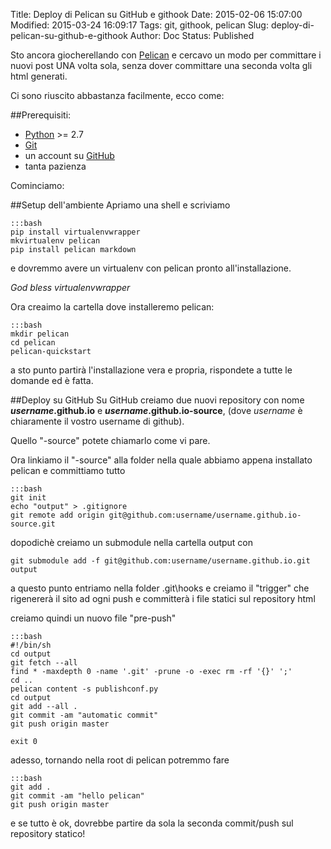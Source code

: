 Title: Deploy di Pelican su GitHub e githook
Date: 2015-02-06 15:07:00
Modified: 2015-03-24 16:09:17
Tags: git, githook, pelican
Slug: deploy-di-pelican-su-github-e-githook
Author: Doc
Status: Published

Sto ancora giocherellando con [Pelican](http://blog.getpelican.com/) e cercavo un modo per committare i nuovi post UNA volta sola, senza dover committare una seconda volta gli html generati.

Ci sono riuscito abbastanza facilmente, ecco come:

##Prerequisiti:

* [Python](https://www.python.org/downloads/) >= 2.7
* [Git](http://git-scm.com/)
* un account su [GitHub](https://github.com/)
* tanta pazienza

Cominciamo:

##Setup dell'ambiente
Apriamo una shell e scriviamo

    :::bash
    pip install virtualenvwrapper
    mkvirtualenv pelican
    pip install pelican markdown

e dovremmo avere un virtualenv con pelican pronto all'installazione.

*God bless virtualenvwrapper*

Ora creaimo la cartella dove installeremo pelican:

    :::bash
    mkdir pelican
    cd pelican
    pelican-quickstart

a sto punto partirà l'installazione vera e propria, rispondete a tutte le domande ed è fatta.

##Deploy su GitHub
Su GitHub creiamo due nuovi repository con nome ***username*.github.io** e ***username*.github.io-source**, (dove *username* è chiaramente il vostro username di github).

Quello "-source" potete chiamarlo come vi pare.

Ora linkiamo il "-source" alla folder nella quale abbiamo appena installato pelican e committiamo tutto

    :::bash
    git init
    echo "output" > .gitignore
    git remote add origin git@github.com:username/username.github.io-source.git

dopodichè creiamo un submodule nella cartella output con

    git submodule add -f git@github.com:username/username.github.io.git output

a questo punto entriamo nella folder .git\hooks e creiamo il "trigger" che rigenererà il sito ad ogni push e committerà i file statici sul repository html

creiamo quindi un nuovo file "pre-push"

    :::bash
    #!/bin/sh
    cd output
    git fetch --all
    find * -maxdepth 0 -name '.git' -prune -o -exec rm -rf '{}' ';'
    cd ..
    pelican content -s publishconf.py
    cd output
    git add --all .
    git commit -am "automatic commit"
    git push origin master

    exit 0


adesso, tornando nella root di pelican potremmo fare

    :::bash
    git add .
    git commit -am "hello pelican"
    git push origin master

e se tutto è ok, dovrebbe partire da sola la seconda commit/push sul repository statico!
